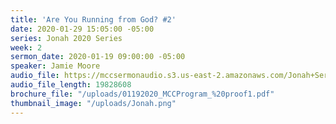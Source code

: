 ```yaml
---
title: 'Are You Running from God? #2'
date: 2020-01-29 15:05:00 -05:00
series: Jonah 2020 Series
week: 2
sermon_date: 2020-01-19 09:00:00 -05:00
speaker: Jamie Moore
audio_file: https://mccsermonaudio.s3.us-east-2.amazonaws.com/Jonah+Series+2020/Are+You+Running+from+God_+%232.lite.mp3
audio_file_length: 19828608
brochure_file: "/uploads/01192020_MCCProgram_%20proof1.pdf"
thumbnail_image: "/uploads/Jonah.png"
---
```


